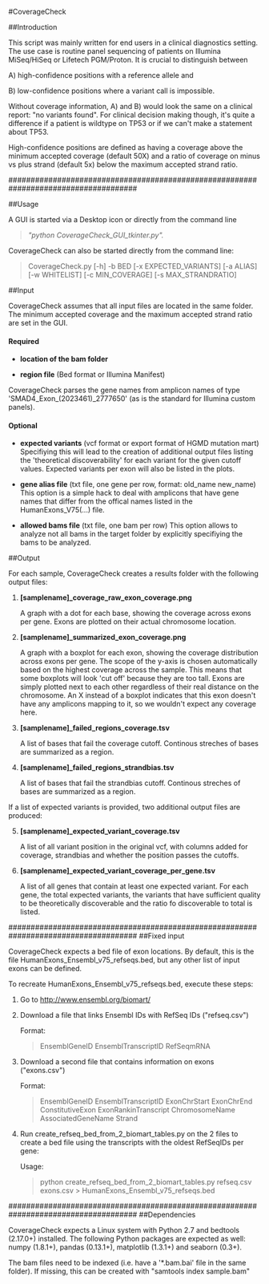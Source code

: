 #CoverageCheck

##Introduction

This script was mainly written for end users in a clinical diagnostics setting. The use case is routine panel sequencing of patients on Illumina MiSeq/HiSeq or Lifetech PGM/Proton. It is crucial to distinguish between 

A) high-confidence positions with a reference allele and

B) low-confidence positions where a variant call is impossible.

Without coverage information, A) and B) would look the same on a clinical report: "no variants found". For clinical decision making though, it's quite a difference if a patient is wildtype on TP53 or if we can't make a statement about TP53.

High-confidence positions are defined as having a coverage above the minimum accepted coverage (default 50X) and a ratio of coverage on minus vs plus strand (default 5x)
below the maximum accepted strand ratio.

#####################################################################################

##Usage

A GUI is started via a Desktop icon or directly from the command line

> *"python CoverageCheck_GUI_tkinter.py".*

CoverageCheck can also be started directly from the command line:

> CoverageCheck.py [-h] -b BED [-x EXPECTED_VARIANTS] [-a ALIAS]
>                        [-w WHITELIST] [-c MIN_COVERAGE] [-s MAX_STRANDRATIO]

##Input

CoverageCheck assumes that all input files are located in the same folder.
The minimum accepted coverage and the maximum accepted strand ratio are set in the GUI.

#### Required
- **location of the bam folder**

- **region file** (Bed format or Illumina Manifest)

CoverageCheck parses the gene names from amplicon names of type 'SMAD4_Exon_(2023461)_2777650' (as is the standard for Illumina custom panels).

#### Optional
- **expected variants** (vcf format or export format of HGMD mutation mart)
Specifiying this will lead to the creation of additional output files listing the 'theoretical discoverability' for each variant for the given cutoff values. Expected variants per exon will also be listed in the plots.

- **gene alias file** (txt file, one gene per row, format: old_name new_name)
This option is a simple hack to deal with amplicons that have gene names that differ from the offical names listed in the HumanExons_V75(...) file.  

- **allowed bams file** (txt file, one bam per row)
This option allows to analyze not all bams in the target folder by explicitly specifiying the bams to be analyzed. 

##Output

For each sample, CoverageCheck creates a results folder with the following output files:

1. **[samplename]_coverage_raw_exon_coverage.png**

    A graph with a dot for each base, showing the coverage across exons per gene. Exons are plotted on their actual chromosome location.

2. **[samplename]_summarized_exon_coverage.png**

    A graph with a boxplot for each exon, showing the coverage distribution across exons per gene. The scope of the y-axis is chosen automatically based on the highest coverage across the sample. This means that some boxplots will look 'cut off' because they are too tall. Exons are simply plotted next to each other regardless of their real distance on the chromosome. An X instead of a boxplot indicates that this exon doesn't have any amplicons mapping to it, so we wouldn't expect any coverage here. 

3. **[samplename]_failed_regions_coverage.tsv**

    A list of bases that fail the coverage cutoff. Continous streches of bases are summarized as a region. 

4. **[samplename]_failed_regions_strandbias.tsv**

    A list of bases that fail the strandbias cutoff. Continous streches of bases are summarized as a region. 

If a list of expected variants is provided, two additional output files are produced:

5. **[samplename]_expected_variant_coverage.tsv**

    A list of all variant position in the original vcf, with columns added for coverage, strandbias and whether the position passes the cutoffs.

5. **[samplename]_expected_variant_coverage_per_gene.tsv**

    A list of all genes that contain at least one expected variant. For each gene, the total expected variants, the variants that have sufficient quality to be         theoretically discoverable and the ratio fo discoverable to total is listed.

#####################################################################################
##Fixed input

CoverageCheck expects a bed file of exon locations. By default, this is the file HumanExons_Ensembl_v75_refseqs.bed, but any other list of input exons can be defined.

To recreate HumanExons_Ensembl_v75_refseqs.bed, execute these steps:

1. Go to http://www.ensembl.org/biomart/
2. Download a file that links Ensembl IDs with RefSeq IDs ("refseq.csv")

    Format: 
    > EnsemblGeneID EnsemblTranscriptID RefSeqmRNA

2. Download a second file that contains information on exons ("exons.csv")

    Format: 
    > EnsemblGeneID EnsemblTranscriptID ExonChrStart ExonChrEnd ConstitutiveExon ExonRankinTranscript ChromosomeName AssociatedGeneName Strand

3. Run create_refseq_bed_from_2_biomart_tables.py on the 2 files to create a bed file using the transcripts with the oldest RefSeqIDs per gene:

    Usage:
    > python create_refseq_bed_from_2_biomart_tables.py refseq.csv exons.csv > HumanExons_Ensembl_v75_refseqs.bed

#####################################################################################
##Dependencies

CoverageCheck expects a Linux system with Python 2.7 and bedtools (2.17.0+) installed. The following Python packages are expected as well: numpy (1.8.1+), pandas (0.13.1+), matplotlib (1.3.1+) and seaborn (0.3+).

The bam files need to be indexed (i.e. have a '\*.bam.bai' file in the same folder). If missing, this can be created with "samtools index sample.bam"